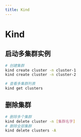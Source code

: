 ```yaml
---
title: Kind
---
```


<!-- markdownlint-disable MD025 -->

# Kind

## 启动多集群实例

```bash
# 创建集群
kind create cluster -n cluster-1
kind create cluster -n cluster-2
```

```bash
# 查看多集群列表
kind get clusters
```

## 删除集群

```bash
# 删除多个集群
kind delete cluster -n [集群名字]
# 删除全部集群
kind delete clusters -A
```